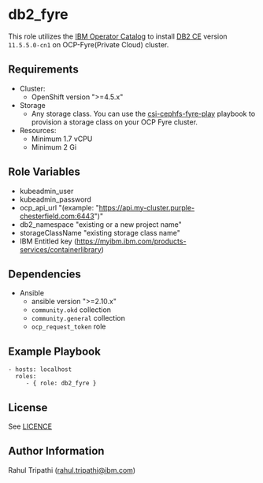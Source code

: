 db2_fyre
=========

This role utilizes the [IBM Operator Catalog](https://www.ibm.com/support/knowledgecenter/SSTTDS_11.0.0/com.ibm.ace.icp.doc/certc_install_enablingoperatorcatalog.html) to install [DB2 CE](https://www.ibm.com/support/knowledgecenter/SSEPGG_11.5.0/com.ibm.db2.luw.welcome.doc/doc/welcome.html) version `11.5.5.0-cn1` on OCP-Fyre(Private Cloud) cluster. 


Requirements
------------

* Cluster:
  * OpenShift version ">=4.5.x"
* Storage
  * Any storage class. You can use the [csi-cephfs-fyre-play](https://github.com/IBM/community-automation/tree/master/ansible/csi-cephfs-fyre-play) playbook to provision a storage class on your OCP Fyre cluster.
* Resources:
  * Minimum 1.7 vCPU
  * Minimum 2 Gi


Role Variables
--------------

  * kubeadmin_user
  * kubeadmin_password
  * ocp_api_url "(example: "https://api.my-cluster.purple-chesterfield.com:6443")"
  * db2_namespace "existing or a new project name"
  * storageClassName "existing storage class name"
  * IBM Entitled key (https://myibm.ibm.com/products-services/containerlibrary)
  
Dependencies
------------
* Ansible
  * ansible version ">=2.10.x"
  * `community.okd` collection
  * `community.general` collection
  * `ocp_request_token` role

Example Playbook
----------------

    - hosts: localhost
      roles:
         - { role: db2_fyre }
         
License
-------

See [LICENCE](https://github.com/IBM/community-automation/blob/master/LICENSE)

Author Information
------------------

Rahul Tripathi (rahul.tripathi@ibm.com)  
